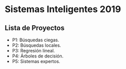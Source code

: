 # Sistemas Inteligentes 2019

## Lista de Proyectos

* P1: Búsquedas ciegas.
* P2: Búsquedas locales.
* P3: Regresión lineal.
* P4: Árboles de decisión.
* P5: Sistemas expertos.

